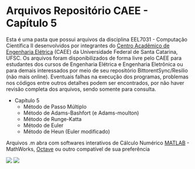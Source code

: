 # Arquivos Repositório CAEE - Capítulo 5
Esta é uma pasta que possui arquivos da disciplina EEL7031 - Computação Científica II desenvolvidos por integrantes do [Centro Acadêmico de Engenharia Elétrica](https://www.facebook.com/caee.ufsc) (CAEE) da Universidade Federal de Santa Catarina, UFSC.
Os arquivos foram disponibilizados de forma livre pelo CAEE para estudantes dos cursos de Engenharia Elétrica e Engenharia Eletrônica ou para demais interessados por meio de seu repositório BittorentSync/Resilio (não mais online).
Eventuais falhas na execução dos programas, problemas nos códigos entre outros detalhes podem ser encontrados, por não haver revisão completa dos arquivos, sendo somente para consulta.

- Capítulo 5
  - Método de Passo Múltiplo
  - Método de Adams-Bashfort (e Adams-moulton)
  - Método de Runge-Katta
  - Método de Euler
  - Método de Heun (Euler modificado)

Arquivos .m abra com softwares interativos de Cálculo Numérico [MATLAB](https://www.mathworks.com/products/matlab.html) - MathWorks, [Octave](https://www.gnu.org/software/octave/) ou outro compatível de sua preferência
  
  ![](http://www.peteletrica.uff.br/wp-content/uploads/2013/04/physics_tools_matlab.jpg)
  ![](https://www.gnu.org/software/octave/img/octave-logo.svg)
